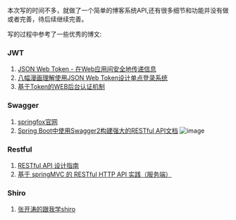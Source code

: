 本次写的时间不多，就做了一个简单的博客系统API,还有很多细节和功能并没有做或者完善，待后续继续完善。

写的过程中参考了一些优秀的博文:

### JWT
1.  [JSON Web Token - 在Web应用间安全地传递信息](http://blog.leapoahead.com/2015/09/06/understanding-jwt/)
2.  [八幅漫画理解使用JSON Web Token设计单点登录系统](http://blog.leapoahead.com/2015/09/07/user-authentication-with-jwt/)
3.  [基于Token的WEB后台认证机制](https://www.cnblogs.com/xiekeli/p/5607107.html)

### Swagger
1.  [springfox官网](https://springfox.github.io/springfox/docs/snapshot/#getting-started)
2.  [Spring Boot中使用Swagger2构建强大的RESTful API文档](http://blog.didispace.com/springbootswagger2/)
![image](http://osvtz719h.bkt.clouddn.com/swagger.PNG)

### Restful
1.  [RESTful API 设计指南
](http://www.ruanyifeng.com/blog/2014/05/restful_api)
2.  [基于 springMVC 的 RESTful HTTP API 实践（服务端）](http://alexpdh.com/2017/06/26/springMVC-restful-api/)


### Shiro
1.  [张开涛的跟我学shiro](http://wiki.jikexueyuan.com/project/shiro/)
